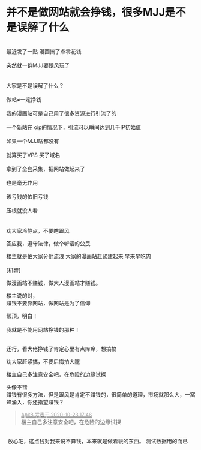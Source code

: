 # 并不是做网站就会挣钱，很多MJJ是不是误解了什么


<br />
最近发了一贴 漫画搞了点零花钱<br />
<br />
突然就一群MJJ要跟风玩了<br />
<br />
<br />
大家是不是误解了什么？<br />
<br />
做站≠一定挣钱<br />
<br />
我的漫画站可是自己用了很多资源进行引流了的<br />
<br />
一个新站在 oip的情况下，引流可以瞬间达到几千IP初始值<br />
<br />
如果一个MJJ啥都没有<br />
<br />
就算买了VPS 买了域名<br />
<br />
拿到了全套采集，把网站做起来了<br />
<br />
也是毫无作用<br />
<br />
该亏钱的依旧亏钱<br />
<br />
压根就没人看<br />
<br />
<br />
劝大家冷静点，不要瞎跟风

答应我，遵守法律，做个听话的公民

楼主就是怕大家分他流浪 大家的漫画站赶紧建起来 早来早吃肉<br />
<br />
[机智]<br />
<img id="aimg_jzYey" onclick="zoom(this, this.src, 0, 0, 0)" class="zoom" src="https://i.w3tt.com/images/o1YZv.png" onmouseover="img_onmouseoverfunc(this)" onload="thumbImg(this)" border="0" alt="" />

做漫画站不赚钱，做大人漫画站才赚钱。

楼主说的对，<br />
赚钱不要靠网站，做网站是为了信仰 

帮顶，明白！<br />
<br />
我就是不能用网站挣钱的那种！<br />
<br />
<img src="static/image/smiley/default/lol.gif" smilieid="12" border="0" alt="" /><img src="static/image/smiley/default/lol.gif" smilieid="12" border="0" alt="" /><img src="static/image/smiley/default/lol.gif" smilieid="12" border="0" alt="" />

还行，看大佬挣钱了肯定心里有点痒痒，想搞搞<img src="static/image/smiley/default/lol.gif" smilieid="12" border="0" alt="" />

劝大家赶紧搞，不要后悔拍大腿

楼主自己多注意安全吧，在危险的边缘试探 <img src="static/image/smiley/yct/008.gif" smilieid="39" border="0" alt="" />

头像不错<br />
赚钱有很多方法，但是跟风是肯定不赚钱的，很简单的道理，市场就那么大，一窝蜂涌入，你还指望赚钱？

<div class="quote"><blockquote><font size="2"><a href="https://www.hostloc.com/forum.php?mod=redirect&amp;goto=findpost&amp;pid=9342159&amp;ptid=757685" target="_blank"><font color="#999999">ApkB 发表于 2020-10-23 17:46</font></a></font><br />
楼主自己多注意安全吧，在危险的边缘试探</blockquote></div><br />
<img src="static/image/smiley/default/lol.gif" smilieid="12" border="0" alt="" /> 放心吧，这点钱对我来说不算钱，本来就是做着玩的东西。 测试数据用的而已&nbsp;&nbsp;
